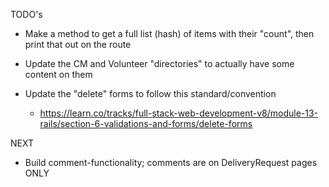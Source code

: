 TODO's

* Make a method to get a full list (hash) of items with their "count", then print that out on the route

* Update the CM and Volunteer "directories" to actually have some content on them

* Update the "delete" forms to follow this standard/convention
  - https://learn.co/tracks/full-stack-web-development-v8/module-13-rails/section-6-validations-and-forms/delete-forms

NEXT
* Build comment-functionality; comments are on DeliveryRequest pages ONLY

